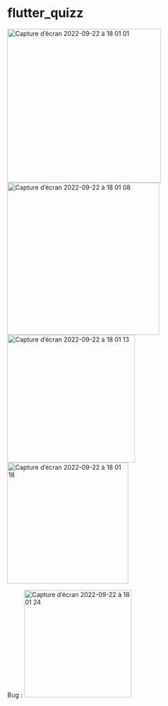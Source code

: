 # flutter_quizz

<img width="348" alt="Capture d’écran 2022-09-22 à 18 01 01" src="https://user-images.githubusercontent.com/18366294/191796130-d2ef4e69-c62f-4050-a973-73644ed02198.png">

<img width="344" alt="Capture d’écran 2022-09-22 à 18 01 08" src="https://user-images.githubusercontent.com/18366294/191796151-469652f1-78ae-4a90-97df-afffced14e90.png">

<img width="289" alt="Capture d’écran 2022-09-22 à 18 01 13" src="https://user-images.githubusercontent.com/18366294/191796171-2d08b11b-c5ea-4c57-a13c-988dda3bbfd4.png">
<img width="274" alt="Capture d’écran 2022-09-22 à 18 01 18" src="https://user-images.githubusercontent.com/18366294/191796187-ee7d135e-985f-4724-bbb4-085243335d05.png">

Bug :
<img width="243" alt="Capture d’écran 2022-09-22 à 18 01 24" src="https://user-images.githubusercontent.com/18366294/191796212-b0ff1ac2-1cec-4ebd-97b7-39d3f651e23b.png">
